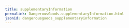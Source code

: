 ```yaml
---
title: supplementaryInformation
permalink: DangerousGoods.supplementaryInformation.html
jsonid: dangerousgoods_supplementaryinformation
---
```

